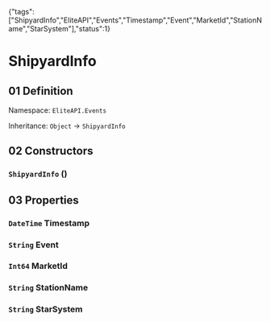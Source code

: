 {"tags":["ShipyardInfo","EliteAPI","Events","Timestamp","Event","MarketId","StationName","StarSystem"],"status":1}

# ShipyardInfo

## 01 Definition

Namespace: `EliteAPI.Events`

Inheritance: `Object` → `ShipyardInfo`

## 02 Constructors

### `ShipyardInfo` ()

## 03 Properties

### `DateTime` Timestamp

### `String` Event

### `Int64` MarketId

### `String` StationName

### `String` StarSystem


